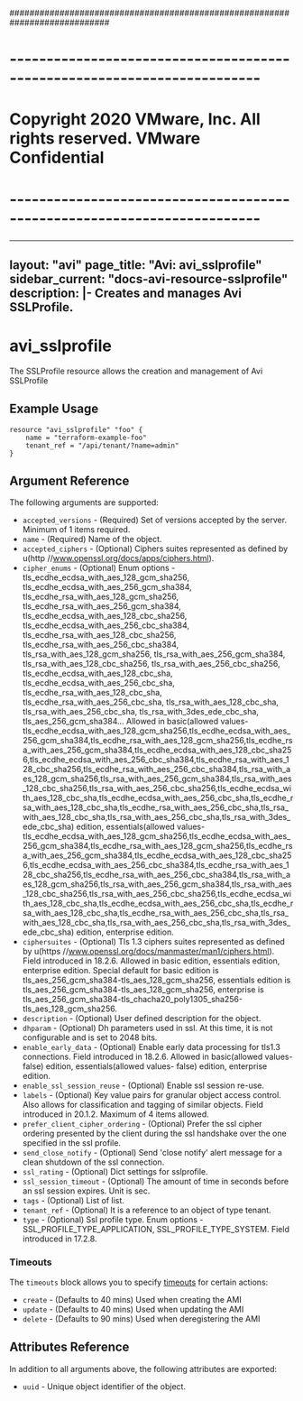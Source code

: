 ############################################################################
# ------------------------------------------------------------------------
# Copyright 2020 VMware, Inc.  All rights reserved. VMware Confidential
# ------------------------------------------------------------------------
###

---
layout: "avi"
page_title: "Avi: avi_sslprofile"
sidebar_current: "docs-avi-resource-sslprofile"
description: |-
  Creates and manages Avi SSLProfile.
---

# avi_sslprofile

The SSLProfile resource allows the creation and management of Avi SSLProfile

## Example Usage

```hcl
resource "avi_sslprofile" "foo" {
    name = "terraform-example-foo"
    tenant_ref = "/api/tenant/?name=admin"
}
```

## Argument Reference

The following arguments are supported:

* `accepted_versions` - (Required) Set of versions accepted by the server. Minimum of 1 items required.
* `name` - (Required) Name of the object.
* `accepted_ciphers` - (Optional) Ciphers suites represented as defined by u(http //www.openssl.org/docs/apps/ciphers.html).
* `cipher_enums` - (Optional) Enum options - tls_ecdhe_ecdsa_with_aes_128_gcm_sha256, tls_ecdhe_ecdsa_with_aes_256_gcm_sha384, tls_ecdhe_rsa_with_aes_128_gcm_sha256, tls_ecdhe_rsa_with_aes_256_gcm_sha384, tls_ecdhe_ecdsa_with_aes_128_cbc_sha256, tls_ecdhe_ecdsa_with_aes_256_cbc_sha384, tls_ecdhe_rsa_with_aes_128_cbc_sha256, tls_ecdhe_rsa_with_aes_256_cbc_sha384, tls_rsa_with_aes_128_gcm_sha256, tls_rsa_with_aes_256_gcm_sha384, tls_rsa_with_aes_128_cbc_sha256, tls_rsa_with_aes_256_cbc_sha256, tls_ecdhe_ecdsa_with_aes_128_cbc_sha, tls_ecdhe_ecdsa_with_aes_256_cbc_sha, tls_ecdhe_rsa_with_aes_128_cbc_sha, tls_ecdhe_rsa_with_aes_256_cbc_sha, tls_rsa_with_aes_128_cbc_sha, tls_rsa_with_aes_256_cbc_sha, tls_rsa_with_3des_ede_cbc_sha, tls_aes_256_gcm_sha384... Allowed in basic(allowed values- tls_ecdhe_ecdsa_with_aes_128_gcm_sha256,tls_ecdhe_ecdsa_with_aes_256_gcm_sha384,tls_ecdhe_rsa_with_aes_128_gcm_sha256,tls_ecdhe_rsa_with_aes_256_gcm_sha384,tls_ecdhe_ecdsa_with_aes_128_cbc_sha256,tls_ecdhe_ecdsa_with_aes_256_cbc_sha384,tls_ecdhe_rsa_with_aes_128_cbc_sha256,tls_ecdhe_rsa_with_aes_256_cbc_sha384,tls_rsa_with_aes_128_gcm_sha256,tls_rsa_with_aes_256_gcm_sha384,tls_rsa_with_aes_128_cbc_sha256,tls_rsa_with_aes_256_cbc_sha256,tls_ecdhe_ecdsa_with_aes_128_cbc_sha,tls_ecdhe_ecdsa_with_aes_256_cbc_sha,tls_ecdhe_rsa_with_aes_128_cbc_sha,tls_ecdhe_rsa_with_aes_256_cbc_sha,tls_rsa_with_aes_128_cbc_sha,tls_rsa_with_aes_256_cbc_sha,tls_rsa_with_3des_ede_cbc_sha) edition, essentials(allowed values- tls_ecdhe_ecdsa_with_aes_128_gcm_sha256,tls_ecdhe_ecdsa_with_aes_256_gcm_sha384,tls_ecdhe_rsa_with_aes_128_gcm_sha256,tls_ecdhe_rsa_with_aes_256_gcm_sha384,tls_ecdhe_ecdsa_with_aes_128_cbc_sha256,tls_ecdhe_ecdsa_with_aes_256_cbc_sha384,tls_ecdhe_rsa_with_aes_128_cbc_sha256,tls_ecdhe_rsa_with_aes_256_cbc_sha384,tls_rsa_with_aes_128_gcm_sha256,tls_rsa_with_aes_256_gcm_sha384,tls_rsa_with_aes_128_cbc_sha256,tls_rsa_with_aes_256_cbc_sha256,tls_ecdhe_ecdsa_with_aes_128_cbc_sha,tls_ecdhe_ecdsa_with_aes_256_cbc_sha,tls_ecdhe_rsa_with_aes_128_cbc_sha,tls_ecdhe_rsa_with_aes_256_cbc_sha,tls_rsa_with_aes_128_cbc_sha,tls_rsa_with_aes_256_cbc_sha,tls_rsa_with_3des_ede_cbc_sha) edition, enterprise edition.
* `ciphersuites` - (Optional) Tls 1.3 ciphers suites represented as defined by u(https //www.openssl.org/docs/manmaster/man1/ciphers.html). Field introduced in 18.2.6. Allowed in basic edition, essentials edition, enterprise edition. Special default for basic edition is tls_aes_256_gcm_sha384-tls_aes_128_gcm_sha256, essentials edition is tls_aes_256_gcm_sha384-tls_aes_128_gcm_sha256, enterprise is tls_aes_256_gcm_sha384-tls_chacha20_poly1305_sha256-tls_aes_128_gcm_sha256.
* `description` - (Optional) User defined description for the object.
* `dhparam` - (Optional) Dh parameters used in ssl. At this time, it is not configurable and is set to 2048 bits.
* `enable_early_data` - (Optional) Enable early data processing for tls1.3 connections. Field introduced in 18.2.6. Allowed in basic(allowed values- false) edition, essentials(allowed values- false) edition, enterprise edition.
* `enable_ssl_session_reuse` - (Optional) Enable ssl session re-use.
* `labels` - (Optional) Key value pairs for granular object access control. Also allows for classification and tagging of similar objects. Field introduced in 20.1.2. Maximum of 4 items allowed.
* `prefer_client_cipher_ordering` - (Optional) Prefer the ssl cipher ordering presented by the client during the ssl handshake over the one specified in the ssl profile.
* `send_close_notify` - (Optional) Send 'close notify' alert message for a clean shutdown of the ssl connection.
* `ssl_rating` - (Optional) Dict settings for sslprofile.
* `ssl_session_timeout` - (Optional) The amount of time in seconds before an ssl session expires. Unit is sec.
* `tags` - (Optional) List of list.
* `tenant_ref` - (Optional) It is a reference to an object of type tenant.
* `type` - (Optional) Ssl profile type. Enum options - SSL_PROFILE_TYPE_APPLICATION, SSL_PROFILE_TYPE_SYSTEM. Field introduced in 17.2.8.


### Timeouts

The `timeouts` block allows you to specify [timeouts](https://www.terraform.io/docs/configuration/resources.html#timeouts) for certain actions:

* `create` - (Defaults to 40 mins) Used when creating the AMI
* `update` - (Defaults to 40 mins) Used when updating the AMI
* `delete` - (Defaults to 90 mins) Used when deregistering the AMI

## Attributes Reference

In addition to all arguments above, the following attributes are exported:

* `uuid` -  Unique object identifier of the object.

